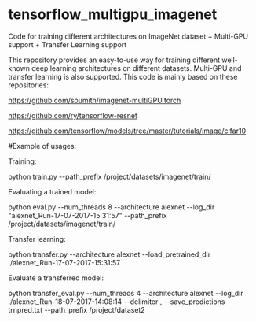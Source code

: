 # tensorflow_multigpu_imagenet
Code for training different architectures on ImageNet dataset + Multi-GPU support + Transfer Learning support

This repository provides an easy-to-use way for training different well-known deep learning architectures on different datasets.
Multi-GPU and transfer learning is also supported.
This code is mainly based on these repositories:

https://github.com/soumith/imagenet-multiGPU.torch

https://github.com/ry/tensorflow-resnet

https://github.com/tensorflow/models/tree/master/tutorials/image/cifar10



#Example of usages:

Training:

python train.py --path_prefix /project/datasets/imagenet/train/

Evaluating a trained model:

python eval.py --num_threads 8 --architecture alexnet --log_dir "alexnet_Run-17-07-2017-15:31:57" --path_prefix /project/datasets/imagenet/train/

Transfer learning:

python transfer.py --architecture alexnet --load_pretrained_dir ./alexnet_Run-17-07-2017-15:31:57

Evaluate a transferred model:

python transfer_eval.py --num_threads 4 --architecture alexnet  --log_dir ./alexnet_Run-18-07-2017-14:08:14 --delimiter , --save_predictions trnpred.txt --path_prefix /project/dataset2
